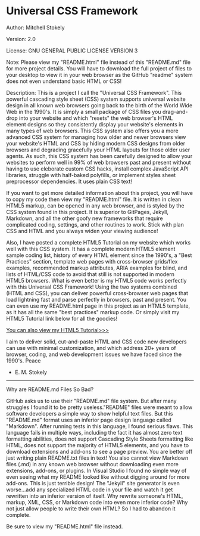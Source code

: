 Universal CSS Framework
===============================

Author: Mitchell Stokely

Version: 2.0

License: GNU GENERAL PUBLIC LICENSE VERSION 3

Note: Please view my "README.html" file instead of this "README.md" file for more project details. You will have to download the full project of files to your desktop to view it in your web browser as the GitHub "readme" system does not even understand basic HTML or CSS!

Description: This is a project I call the "Universal CSS Framework". This powerful cascading style sheet (CSS) system supports universal website design in all known web browsers going back to the birth of the World Wide Web in the 1990's. It is simply a small package of CSS files you drag-and-drop into your website and which "resets" the web browser's HTML element designs so they consistently display your website's elements in many types of web browsers. This CSS system also offers you a more advanced CSS system for managing how older and newer browsers view your website's HTML and CSS by hiding modern CSS designs from older browsers and degrading gracefully your HTML layouts for those older user agents. As such, this CSS system has been carefully designed to allow your websites to perform well in 99% of web browsers past and present without having to use eleborate custom CSS hacks, install complex JavaScript API libraries, struggle with half-baked polyfills, or implement styles sheet preprocessor dependencies. It uses plain CSS text!

If you want to get more detailed information about this project, you will have to copy my code then view my "README.html" file. It is written in clean HTML5 markup, can be opened in any web browser, and is styled by the CSS system found in this project. It is superior to GitPages, Jekyll, Markdown, and all the other goofy new frameworks that require complicated coding, settings, and other routines to work. Stick with plan CSS and HTML and you always widen your viewing audience!

Also, I have posted a complete HTML5 Tutorial on my website which works well with this CSS system. It has a complete modern HTML5 element sample coding list, history of every HTML element since the 1990's, a "Best Practices" section, template web pages with cross-browser grids/flex examples, recommended markup attributes, ARIA examples for blind, and lists of HTML/CSS code to avoid that still is not supported in modern HTML5 browsers. What is even better is my HTML5 code works perfectly with this Universal CSS Framework! Using the two systems combined (HTML and CSS), you can deliver powerful cross-browser web pages that load lightning fast and parse perfectly in browsers, past and present. You can even use my README.html page in this project as an HTML5 template, as it has all the same "best practices" markup code. Or simply visit my HTML5 Tutorial link below for all the goodies!

[You can also view my HTML5 Tutorial>>>](https://mitchellstokely.com/HTML5Tutorial/)

I aim to deliver solid, cut-and-paste HTML and CSS code new developers can use with minimal customization, and which address 20+ years of browser, coding, and web development issues we have faced since the 1990's. Peace

- E. M. Stokely
---


Why are README.md Files So Bad?

GitHub asks us to use their "README.md" file system. But after many struggles I found it to be pretty useless."README" files were meant to allow software developers a simple way to show helpful text files. But this "README.md" format uses an inferior page design language called "Markdown". After running tests in this language, I found serious flaws. This language fails in multiple ways, including the fact it has almost zero text formatting abilities, does not support Cascading Style Sheets formatting like HTML, does not support the majority of HTML5 elements, and you have to download extensions and add-ons to see a page preview. You are better off just writing plain README.txt files in text! You also cannot view Markdown files (.md) in any known web browser without downloading even more extensions, add-ons, or plugins. In Visual Studio I found no simple way of even seeing what my README looked like without digging around for more add-ons. This is just terrible design! The "Jekyll" site generator is even worse...add any specialized HTML code in your file and watch it get rewritten into an inferior version of itself. Why rewrite someone's HTML, markup, XML, CSS, or Markdown code into even more inferior code? Why not just allow people to write their own HTML? So I had to abandon it complete. 

Be sure to view my "README.html" file instead.
